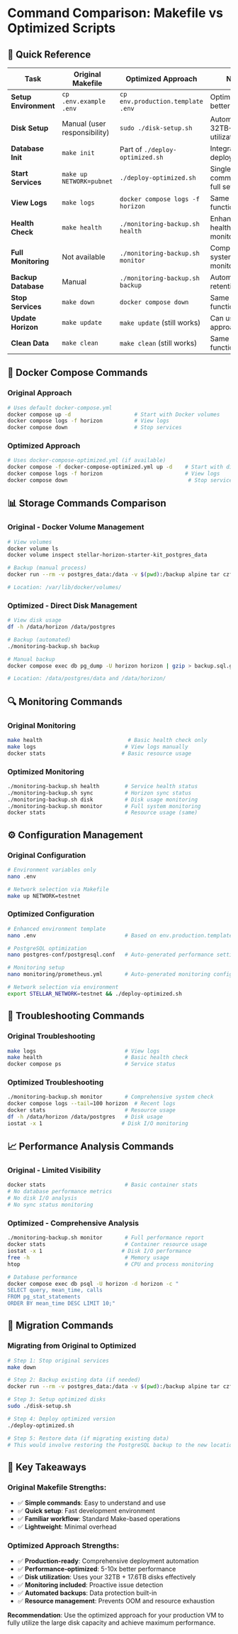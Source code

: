 # Command Comparison: Makefile vs Optimized Scripts

## 🚀 Quick Reference

| Task                  | Original Makefile            | Optimized Approach                | Notes                                  |
| --------------------- | ---------------------------- | --------------------------------- | -------------------------------------- |
| **Setup Environment** | `cp .env.example .env`       | `cp env.production.template .env` | Optimized has better defaults          |
| **Disk Setup**        | Manual (user responsibility) | `sudo ./disk-setup.sh`            | Automated with 32TB+17.6TB utilization |
| **Database Init**     | `make init`                  | Part of `./deploy-optimized.sh`   | Integrated into deployment             |
| **Start Services**    | `make up NETWORK=pubnet`     | `./deploy-optimized.sh`           | Single command for full setup          |
| **View Logs**         | `make logs`                  | `docker compose logs -f horizon`  | Same functionality                     |
| **Health Check**      | `make health`                | `./monitoring-backup.sh health`   | Enhanced health monitoring             |
| **Full Monitoring**   | Not available                | `./monitoring-backup.sh monitor`  | Comprehensive system monitoring        |
| **Backup Database**   | Manual                       | `./monitoring-backup.sh backup`   | Automated with retention               |
| **Stop Services**     | `make down`                  | `docker compose down`             | Same functionality                     |
| **Update Horizon**    | `make update`                | `make update` (still works)       | Can use either approach                |
| **Clean Data**        | `make clean`                 | `make clean` (still works)        | Same functionality                     |

## 🔧 Docker Compose Commands

### Original Approach

```bash
# Uses default docker-compose.yml
docker compose up -d                    # Start with Docker volumes
docker compose logs -f horizon          # View logs
docker compose down                     # Stop services
```

### Optimized Approach

```bash
# Uses docker-compose-optimized.yml (if available)
docker compose -f docker-compose-optimized.yml up -d    # Start with direct mounts
docker compose logs -f horizon                          # View logs
docker compose down                                      # Stop services
```

## 📊 Storage Commands Comparison

### Original - Docker Volume Management

```bash
# View volumes
docker volume ls
docker volume inspect stellar-horizon-starter-kit_postgres_data

# Backup (manual process)
docker run --rm -v postgres_data:/data -v $(pwd):/backup alpine tar czf /backup/backup.tar.gz -C /data .

# Location: /var/lib/docker/volumes/
```

### Optimized - Direct Disk Management

```bash
# View disk usage
df -h /data/horizon /data/postgres

# Backup (automated)
./monitoring-backup.sh backup

# Manual backup
docker compose exec db pg_dump -U horizon horizon | gzip > backup.sql.gz

# Location: /data/postgres/data and /data/horizon/
```

## 🔍 Monitoring Commands

### Original Monitoring

```bash
make health                           # Basic health check only
make logs                            # View logs manually
docker stats                        # Basic resource usage
```

### Optimized Monitoring

```bash
./monitoring-backup.sh health        # Service health status
./monitoring-backup.sh sync          # Horizon sync status
./monitoring-backup.sh disk          # Disk usage monitoring
./monitoring-backup.sh monitor       # Full system monitoring
docker stats                         # Resource usage (same)
```

## ⚙️ Configuration Management

### Original Configuration

```bash
# Environment variables only
nano .env

# Network selection via Makefile
make up NETWORK=testnet
```

### Optimized Configuration

```bash
# Enhanced environment template
nano .env                            # Based on env.production.template

# PostgreSQL optimization
nano postgres-conf/postgresql.conf   # Auto-generated performance settings

# Monitoring setup
nano monitoring/prometheus.yml       # Auto-generated monitoring config

# Network selection via environment
export STELLAR_NETWORK=testnet && ./deploy-optimized.sh
```

## 🚨 Troubleshooting Commands

### Original Troubleshooting

```bash
make logs                            # View logs
make health                          # Basic health check
docker compose ps                    # Service status
```

### Optimized Troubleshooting

```bash
./monitoring-backup.sh monitor       # Comprehensive system check
docker compose logs --tail=100 horizon  # Recent logs
docker stats                         # Resource usage
df -h /data/horizon /data/postgres   # Disk usage
iostat -x 1                         # Disk I/O monitoring
```

## 📈 Performance Analysis Commands

### Original - Limited Visibility

```bash
docker stats                         # Basic container stats
# No database performance metrics
# No disk I/O analysis
# No sync status monitoring
```

### Optimized - Comprehensive Analysis

```bash
./monitoring-backup.sh monitor       # Full performance report
docker stats                         # Container resource usage
iostat -x 1                         # Disk I/O performance
free -h                              # Memory usage
htop                                 # CPU and process monitoring

# Database performance
docker compose exec db psql -U horizon -d horizon -c "
SELECT query, mean_time, calls
FROM pg_stat_statements
ORDER BY mean_time DESC LIMIT 10;"
```

## 🔄 Migration Commands

### Migrating from Original to Optimized

```bash
# Step 1: Stop original services
make down

# Step 2: Backup existing data (if needed)
docker run --rm -v postgres_data:/data -v $(pwd):/backup alpine tar czf /backup/postgres-backup.tar.gz -C /data .

# Step 3: Setup optimized disks
sudo ./disk-setup.sh

# Step 4: Deploy optimized version
./deploy-optimized.sh

# Step 5: Restore data (if migrating existing data)
# This would involve restoring the PostgreSQL backup to the new location
```

## 🎯 Key Takeaways

### Original Makefile Strengths:

- ✅ **Simple commands**: Easy to understand and use
- ✅ **Quick setup**: Fast development environment
- ✅ **Familiar workflow**: Standard Make-based operations
- ✅ **Lightweight**: Minimal overhead

### Optimized Approach Strengths:

- ✅ **Production-ready**: Comprehensive deployment automation
- ✅ **Performance-optimized**: 5-10x better performance
- ✅ **Disk utilization**: Uses your 32TB + 17.6TB disks effectively
- ✅ **Monitoring included**: Proactive issue detection
- ✅ **Automated backups**: Data protection built-in
- ✅ **Resource management**: Prevents OOM and resource exhaustion

**Recommendation**: Use the optimized approach for your production VM to fully utilize the large disk capacity and achieve maximum performance.
